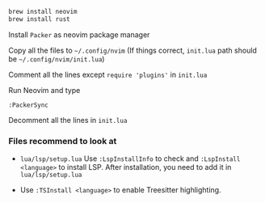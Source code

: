 ```bash
brew install neovim
brew install rust
```

Install `Packer` as neovim package manager

Copy all the files to `~/.config/nvim` (If things correct, `init.lua` path should be `~/.config/nvim/init.lua`)

Comment all the lines except `require 'plugins'` in `init.lua`

Run Neovim and type

```
:PackerSync
```

Decomment all the lines in `init.lua`

### Files recommend to look at

+ `lua/lsp/setup.lua`
    Use `:LspInstallInfo` to check and `:LspInstall <language>` to install LSP. After installation, you need to add it in `lua/lsp/setup.lua`

+ Use `:TSInstall <language>` to enable Treesitter highlighting.